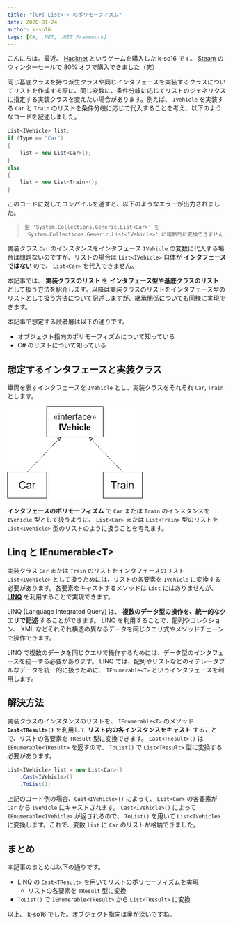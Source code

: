 ```yaml
---
title: "[C#] List<T> のポリモーフィズム"
date: 2020-01-24
author: k-so16
tags: [C#, .NET, .NET Framework]
---
```


こんにちは。最近、 [Hacknet](https://store.steampowered.com/app/365450/Hacknet/?l=japanese) というゲームを購入した k-so16 です。 [Steam](https://store.steampowered.com/) のウィンターセールで 80% オフで購入できました（笑）

同じ基底クラスを持つ派生クラスや同じインタフェースを実装するクラスについてリストを作成する際に、同じ変数に、条件分岐に応じてリストのジェネリクスに指定する実装クラスを変えたい場合があります。例えば、 `IVehicle` を実装する `Car` と `Train` のリストを条件分岐に応じて代入することを考え、以下のようなコードを記述しました。

```csharp
List<IVehicle> list;
if (Type == "Car")
{
    list = new List<Car>();
}
else
{
    list = new List<Train>();
}
```

このコードに対してコンパイルを通すと、以下のようなエラーが出力されました。

> `型 'System.Collections.Generic.List<Car>' を 'System.Collections.Generic.List<IVehicle>' に暗黙的に変換できません`

実装クラス `Car` のインスタンスをインタフェース `IVehicle` の変数に代入する場合は問題ないのですが、リストの場合は `List<IVehicle>` 自体が **インタフェースではない** ので、 `List<Car>` を代入できません。

本記事では、 **実装クラスのリスト** を **インタフェース型や基底クラスのリスト** として扱う方法を紹介します。以降は実装クラスのリストをインタフェース型のリストとして扱う方法について記述しますが、継承関係についても同様に実現できます。

本記事で想定する読者層は以下の通りです。

- オブジェクト指向のポリモーフィズムについて知っている
- C# のリストについて知っている

## 想定するインタフェースと実装クラス
車両を表すインタフェースを `IVehicle` とし、実装クラスをそれぞれ `Car`, `Train` とします。

![](images/csharp-list-polymorphism-1.png)

**インタフェースのポリモーフィズム** で `Car` または `Train` のインスタンスを `IVehicle` 型として扱うように、 `List<Car>` または `List<Train>` 型のリストを `List<IVehicle>` 型のリストのように扱うことを考えます。


## Linq と IEnumerable&lt;T&gt;
実装クラス `Car` または `Train` のリストをインタフェースのリスト `List<IVehicle>` として扱うためには、リストの各要素を `IVehicle` に変換する必要があります。各要素をキャストするメソッドは `List` にはありませんが、 **[LINQ](https://docs.microsoft.com/ja-jp/dotnet/csharp/linq/)** を利用することで実現できます。

LINQ (Language Integrated Query) は、 **複数のデータ型の操作を、統一的なクエリで記述** することができます。 LINQ を利用することで、配列やコレクション、 XML などそれぞれ構造の異なるデータを同じクエリ式やメソッドチェーンで操作できます。

LINQ で複数のデータを同じクエリで操作するためには、データ型のインタフェースを統一する必要があります。 LINQ では、配列やリストなどのイテレータブルなデータを統一的に扱うために、 `IEnumerable<T>` というインタフェースを利用します。

## 解決方法
実装クラスのインスタンスのリストを、 `IEnumerable<T>` のメソッド **`Cast<TResult>()`** を利用して **リスト内の各インスタンスをキャスト** することで、リストの各要素を `TResult` 型に変換できます。 `Cast<TResult>()` は `IEnumerable<TResult>` を返すので、 `ToList()` で `List<TResult>` 型に変換する必要があります。

```csharp
List<IVehicle> list = new List<Car>()
    .Cast<IVehicle>()
    .ToList();
```

上記のコード例の場合、`Cast<IVehicle>()` によって、 `List<Car>` の各要素が `Car` から `IVehicle` にキャストされます。 `Cast<IVehicle>()` によって `IEnumerable<IVehicle>` が返されるので、 `ToList()` を用いて `List<IVehicle>` に変換します。これで、変数 `list` に `Car` のリストが格納できました。

## まとめ
本記事のまとめは以下の通りです。

- LINQ の `Cast<TResult>` を用いてリストのポリモーフィズムを実現
    - リストの各要素を `TResult` 型に変換
- `ToList()` で `IEnumerable<TResult>` から `List<TResult>` に変換

以上、 k-so16 でした。オブジェクト指向は奥が深いですね。
